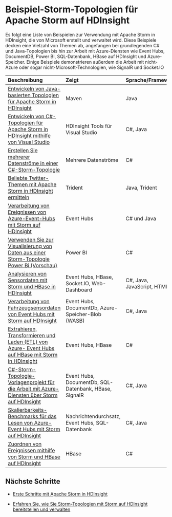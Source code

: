 <properties
 pageTitle="Apache Storm-Beispieltopologien in HDInsight | Microsoft Azure"
 description="Eine Liste von Beispieltopologien, die mit Apache Storm in HDInsight erstellt und getestet wurden, einschließlich der grundlegenden C#- und Java-Topologien, und mit Event Hubs funktionieren."
 services="hdinsight"
 documentationCenter=""
 authors="Blackmist"
 manager="paulettm"
 editor="cgronlun"/>

<tags
 ms.service="hdinsight"
 ms.devlang="na"
 ms.topic="article"
 ms.tgt_pltfrm="na"
 ms.workload="big-data"
 ms.date="06/05/2015"
 ms.author="larryfr"/>

# Beispiel-Storm-Topologien für Apache Storm auf HDInsight

Es folgt eine Liste von Beispielen zur Verwendung mit Apache Storm in HDInsight, die von Microsoft erstellt und verwaltet wird. Diese Beispiele decken eine Vielzahl von Themen ab, angefangen bei grundlegenden C# und Java-Topologien bis hin zur Arbeit mit Azure-Diensten wie Event Hubs, DocumentDB, Power BI, SQL-Datenbank, HBase auf HDInsight und Azure-Speicher. Einige Beispiele demonstrieren außerdem die Arbeit mit nicht-Azure oder sogar nicht-Microsoft-Technologien, wie SignalR und Socket.IO

| Beschreibung | Zeigt | Sprache/Framework |
|:--------------------------------------------------------------------------------------------------------|:-----------------------------------------------------|:---------------------------|
| [Entwickeln von Java-basierten Topologien für Apache Storm in HDInsight][5797064f] | Maven | Java |
| [Entwickeln von C#-Topologien für Apache Storm in HDInsight mithilfe von Visual Studio][16fce2d1] | HDInsight Tools für Visual Studio | C#, Java |
| [Erstellen Sie mehrerer Datenströme in einer C#-Storm-Topologie][ec5a4064] | Mehrere Datenströme | C# |
| [Beliebte Twitter-Themen mit Apache Storm in HDInsight ermitteln][3c86c7c8] | Trident | Java, Trident |
| [Verarbeitung von Ereignissen von Azure-Event-Hubs mit Storm auf HDInsight][844d1d81] | Event Hubs | C# und Java |
| [Verwenden Sie zur Visualisierung von Daten aus einer Storm-Topologie Power Bi (Vorschau)][94d15238] | Power BI | C# |
| [Analysieren von Sensordaten mit Storm und HBase in HDInsight][ab894747] | Event Hubs, HBase, Socket.IO, Web-Dashboard | C#, Java, JavaScript, HTML |
| [Verarbeitung von Fahrzeugsensordaten von Event Hubs mit Storm auf HDInsight][246ee964] | Event Hubs, DocumentDb, Azure-Speicher-Blob (WASB) | C#, Java |
| [Extrahieren, Transformieren und Laden (ETL) von Azure- Event Hubs auf HBase mit Storm in HDInsight][b4b68194] | Event Hubs, HBase | C# |
| [C#-Storm-Topologie-Vorlagenprojekt für die Arbeit mit Azure-Diensten über Storm auf HDInsight][ce0c02a2] | Event Hubs, DocumentDb, SQL-Datenbank, HBase, SignalR | C#, Java |
| [Skalierbarkeits-Benchmarks für das Lesen von Azure-Event Hubs mit Storm auf HDInsight][d6c540e3] | Nachrichtendurchsatz, Event Hubs, SQL-Datenbank | C#, Java |
| [Zuordnen von Ereignissen mithilfe von Storm und HBase auf HDInsight](hdinsight-storm-correlation-topology.md) | HBase | C# |

## Nächste Schritte

* [Erste Schritte mit Apache Storm in HDInsight][2b8c3488]

* [Erfahren Sie, wie Sie Storm-Topologien mit Storm auf HDInsight bereitstellen und verwalten ][6eb0d3b8]

  [2b8c3488]: ../hdinsight-storm-getting-started.md "Erfahren Sie, wie sie Storm auf HDInsight-Cluster erstellen und das Storm-Dashboard zum Bereitstellen von Beispiel-Topologien verwenden."
  [6eb0d3b8]: hdinsight-storm-deploy-monitor-topology.md "Erfahren Sie, wie Sie Topologien mit dem webbasierten Storm-Dashboard und der Storm-Benutzeroberfläche oder die HDInsight-Tools für Visual Studio bereitstellen und verwalten."
  [16fce2d1]: hdinsight-storm-develop-csharp-visual-studio-topology.md "Erfahren Sie, wie Sie C#-Storm-Topologien mithilfe der HDInsight Tools für Visual Studio erstellen."
  [5797064f]: hdinsight-storm-develop-java-topology.md "Erfahren Sie, wie Sie Storm-Topologien in Java mit Maven erstellen, indem Sie eine Grundtopologie zur Wortzählung erstellen."
  [94d15238]: hdinsight-storm-power-bi-topology.md "Zeigt das Schreiben von Daten in Power BI aus einer C#-Topologie und das Erstellen eines Diagramm und eines Dashboards aus den Daten."
  [ec5a4064]: https://github.com/Blackmist/csharp-storm-example "Zeigt eine Storm-Grundtopologie, die eine Wortzählung ausführt, die in C# implementiert wird. Außerdem wird das Erstellen mehrerer Datenströme in einer C#-Topologie gezeigt."
  [844d1d81]: hdinsight-storm-develop-csharp-event-hub-topology.md "Informationen Sie zum Lesen und Schreiben von Daten aus Azure-Event Hubs mit Storm in HDInsight."
  [ab894747]: hdinsight-storm-sensor-data-analysis.md "Erfahren Sie, wie Sie Apache Storm auf HDInsight zur Verarbeitung von Sensordaten von Azure Event Hubs verwenden, D3.js darstellen und (optional) HBase speichern."
  [3c86c7c8]: hdinsight-storm-twitter-trending.md "Erfahren Sie, wie Sie mit Trident eine Storm-Topologie erstellen, die beliebte Twitter-Themen auf Grundlage von Hashtags ermittelt."
  [246ee964]: hdinsight-storm-iot-eventhub-documentdb.md "Erfahren Sie, wie Sie eine Storm-Topologie verwenden, um Azure Event Hubs-Nachrichten und Dokumente von Azure-DocumentDB zur Datenreferenzierung zu lesen sowie Daten im Azure-Speicher abspeichern."
  [d6c540e3]: https://github.com/hdinsight/hdinsight-storm-examples/blob/master/EventCountExample "Mehrere Topologien veranschaulichen den Durchsatz beim Lesen von Azure Event Hubs und das Speichern in einer SQL-Datenbank unter Verwendung von Apache Storm in HDInsight."
  [b4b68194]: https://github.com/hdinsight/hdinsight-storm-examples/blob/master/RealTimeETLExample "Erfahren Sie, wie Sie Daten aus Azure Event Hubs lesen, Daten aggregieren und transformieren und dann sie HBase auf HDInsight speichern."
  [ce0c02a2]: https://github.com/hdinsight/hdinsight-storm-examples/tree/master/templates/HDInsightStormExamples "Dieses Projekt enthält Vorlagen für Spouts, Bolts und Topologien für die Interaktion mit verschiedenen Azure-Diensten wie Event Hubs, DocumentDB und SQL-Datenbank."
 

<!---HONumber=62-->